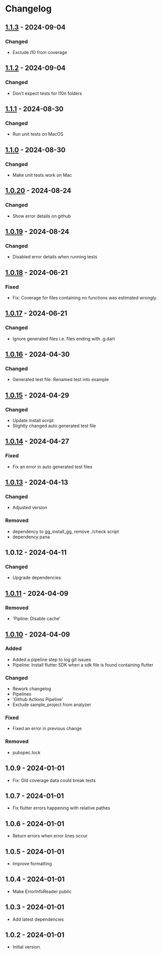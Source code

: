 # Changelog

## [1.1.3] - 2024-09-04

### Changed

- Exclude l10 from coverage

## [1.1.2] - 2024-09-04

### Changed

- Don't expect tests for l10n folders

## [1.1.1] - 2024-08-30

### Changed

- Run unit tests on MacOS

## [1.1.0] - 2024-08-30

### Changed

- Make unit tests work on Mac

## [1.0.20] - 2024-08-24

### Changed

- Show error details on github

## [1.0.19] - 2024-08-24

### Changed

- Disabled error details when running tests

## [1.0.18] - 2024-06-21

### Fixed

- Fix: Coverage for files containing no functions was estimated wrongly.

## [1.0.17] - 2024-06-21

### Changed

- Ignore generated files i.e. files ending with .g.dart

## [1.0.16] - 2024-04-30

### Changed

- Generated test file: Renamed test into example

## [1.0.15] - 2024-04-29

### Changed

- Update install script
- Slightly changed auto generated test file

## [1.0.14] - 2024-04-27

### Fixed

- Fix an error in auto generated test files

## [1.0.13] - 2024-04-13

### Changed

- Adjusted version

### Removed

- dependency to gg\_install\_gg, remove ./check script
- dependency pana

## 1.0.12 - 2024-04-11

### Changed

- Upgrade dependencies

## [1.0.11] - 2024-04-09

### Removed

- 'Pipline: Disable cache'

## [1.0.10] - 2024-04-09

### Added

- Added a pipeline step to log git issues
- Pipeline: Install flutter SDK when a sdk file is found containing flutter

### Changed

- Rework changelog
- Pipelines
- 'Github Actions Pipeline'
- Exclude sample\_project from analyzer

### Fixed

- Fixed an error in previous change

### Removed

- pubspec.lock

## 1.0.9 - 2024-01-01

- Fix: Old coverage data could break tests

## 1.0.7 - 2024-01-01

- Fix flutter errors happening with relative pathes

## 1.0.6 - 2024-01-01

- Return errors when error lines occur

## 1.0.5 - 2024-01-01

- Improve formatting

## 1.0.4 - 2024-01-01

- Make ErrorInfoReader public

## 1.0.3 - 2024-01-01

- Add latest dependencies

## 1.0.2 - 2024-01-01

- Initial version.

[1.1.3]: https://github.com/inlavigo/gg_test/compare/1.1.2...1.1.3
[1.1.2]: https://github.com/inlavigo/gg_test/compare/1.1.1...1.1.2
[1.1.1]: https://github.com/inlavigo/gg_test/compare/1.1.0...1.1.1
[1.1.0]: https://github.com/inlavigo/gg_test/compare/1.0.20...1.1.0
[1.0.20]: https://github.com/inlavigo/gg_test/compare/1.0.19...1.0.20
[1.0.19]: https://github.com/inlavigo/gg_test/compare/1.0.18...1.0.19
[1.0.18]: https://github.com/inlavigo/gg_test/compare/1.0.17...1.0.18
[1.0.17]: https://github.com/inlavigo/gg_test/compare/1.0.16...1.0.17
[1.0.16]: https://github.com/inlavigo/gg_test/compare/1.0.15...1.0.16
[1.0.15]: https://github.com/inlavigo/gg_test/compare/1.0.14...1.0.15
[1.0.14]: https://github.com/inlavigo/gg_test/compare/1.0.13...1.0.14
[1.0.13]: https://github.com/inlavigo/gg_test/compare/1.0.12...1.0.13
[1.0.11]: https://github.com/inlavigo/gg_test/compare/1.0.10...1.0.11
[1.0.10]: https://github.com/inlavigo/gg_test/compare/1.0.9...1.0.10
